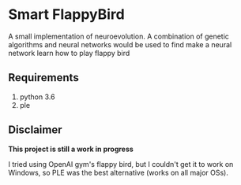 # Smart FlappyBird

A small implementation of neuroevolution. A combination of genetic algorithms and neural networks would be used to find make a neural network learn how to play flappy bird

## Requirements
1. python 3.6
2. ple

## Disclaimer


**This project is still a work in progress**

I tried using OpenAI gym's flappy bird, but I couldn't get it to work on Windows, so PLE was the best alternative (works on all major OSs).